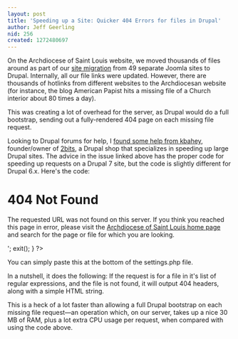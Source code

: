 ```yaml
---
layout: post
title: 'Speeding up a Site: Quicker 404 Errors for files in Drupal'
author: Jeff Geerling
nid: 256
created: 1272480697
---
```

<p>On the Archdiocese of Saint Louis website, we moved thousands of files around as part of our <a href="http://archstl.org/commoffice/page/evolution-archdiocesan-website">site migration</a> from 49 separate Joomla sites to Drupal. Internally, all our file links were updated. However, there are thousands of hotlinks from different websites to the Archdiocesan website (for instance, the blog American Papist hits a missing file of a Church interior about 80 times a day).</p>
<p>This was creating a lot of overhead for the server, as Drupal would do a full bootstrap, sending out a fully-rendered 404 page on each missing file request.</p>
<p>Looking to Drupal forums for help, I <a href="http://drupal.org/node/76824#comment-2834536">found some help from kbahey</a>, founder/owner of <a href="http://2bits.com/">2bits</a>, a Drupal shop that specializes in speeding up large Drupal sites. The advice in the issue linked above has the proper code for speeding up requests on a Drupal 7 site, but the code is slightly different for Drupal 6.x. Here&#39;s the code:</p>
<?php
/**
 * 404 Handling, to conserve server resources upon missing image/text/non-html file.
 */
if (preg_match("/\.(txt|png|gif|jpe?g|shtml?|css|js|ico|swf|flv|cgi|bat|pl|dll|exe|asp)$/", $_SERVER['QUERY_STRING'])) {
 header('HTTP/1.0 404 Not Found');
 print '<html><head><title>404 Not Found</title></head><body><h1>404 Not Found</h1><p>The requested URL was not found on this server. If you think you reached this page in error, please visit the <a href="http://archstl.org/">Archdiocese of Saint Louis home page</a> and search for the page or file for which you are looking.</p></body></html>';
 exit();
}
?><p>You can simply paste this at the bottom of the settings.php file.</p>
<p>In a nutshell, it does the following: If the request is for a file in it&#39;s list of regular expressions, and the file is not found, it will output 404 headers, along with a simple HTML string.</p>
<p>This is a heck of a lot faster than allowing a full Drupal bootstrap on each missing file request&mdash;an operation which, on our server, takes up a nice 30 MB of RAM, plus a lot extra CPU usage per request, when compared with using the code above.</p>

